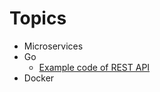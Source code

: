# Topics

* Microservices
* Go
  * [Example code of REST API](https://github.com/up1/workshop-golang-20210116)
* Docker
